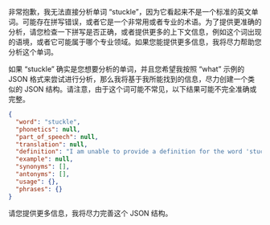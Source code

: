 非常抱歉，我无法直接分析单词 “stuckle”，因为它看起来不是一个标准的英文单词。可能存在拼写错误，或者它是一个非常用或者专业的术语。为了提供更准确的分析，请您检查一下拼写是否正确，或者提供更多的上下文信息，例如这个词出现的语境，或者它可能属于哪个专业领域。如果您能提供更多信息，我将尽力帮助您分析这个单词。

如果 “stuckle” 确实是您想要分析的单词，并且您希望我按照 “what” 示例的 JSON 格式来尝试进行分析，那么我将基于我所能找到的信息，尽力创建一个类似的 JSON 结构。请注意，由于这个词可能不常见，以下结果可能不完全准确或完整。

```json
{
  "word": "stuckle",
  "phonetics": null,
  "part_of_speech": null,
  "translation": null,
  "definition": "I am unable to provide a definition for the word 'stuckle' because it is not a standard English word, and I lack the information necessary to generate a definition. Please check that the spelling is correct, or provide more information about where you encountered this word.",
  "example": null,
  "synonyms": [],
  "antonyms": [],
  "usage": {},
  "phrases": {}
}
```

请您提供更多信息，我将尽力完善这个 JSON 结构。
 